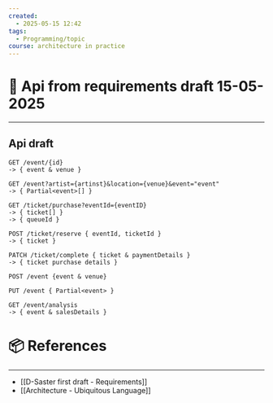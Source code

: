 ```yaml
---
created:
  - 2025-05-15 12:42
tags:
  - Programming/topic
course: architecture in practice
---
```


# 📃 Api from requirements draft 15-05-2025
---
## Api draft

```
GET /event/{id}
-> { event & venue }

GET /event?artist={artinst}&location={venue}&event="event"
-> { Partial<event>[] }

GET /ticket/purchase?eventId={eventID}
-> { ticket[] }
-> { queueId }

POST /ticket/reserve { eventId, ticketId }
-> { ticket }

PATCH /ticket/complete { ticket & paymentDetails }
-> { ticket purchase details }

POST /event {event & venue}

PUT /event { Partial<event> }

GET /event/analysis
-> { event & salesDetails }
```

# 📦 References

---

- [[D-Saster first draft - Requirements]]
- [[Architecture - Ubiquitous Language]]